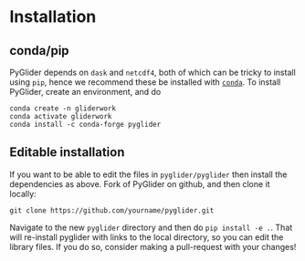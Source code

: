# Installation

## conda/pip

PyGlider depends on `dask` and `netcdf4`, both of which can be tricky to install using ``pip``,
hence we recommend these be installed with [``conda``](https://www.anaconda.com/).  To install
PyGlider, create an environment, and do

```
conda create -n gliderwork
conda activate gliderwork
conda install -c conda-forge pyglider
```

## Editable installation

If you want to be able to edit the files in `pyglider/pyglider` then install
the dependencies as above.  Fork of PyGlider on github, and then clone it locally:

```
git clone https://github.com/yourname/pyglider.git
```

Navigate to the new ``pyglider`` directory and then do `pip install -e .`.
That will re-install pyglider with links to the local directory, so you
can edit the library files. If you do so,  consider making a pull-request
with your changes!
